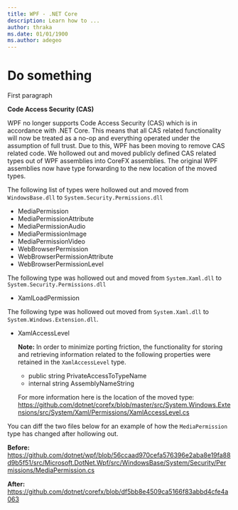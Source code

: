 ```yaml
---
title: WPF - .NET Core
description: Learn how to ...
author: thraka
ms.date: 01/01/1900
ms.author: adegeo
---
```


# Do something

First paragraph


**Code Access Security (CAS)**

WPF no longer supports Code Access Security (CAS) which is in accordance with .NET Core. This means that all CAS related functionality will now be treated as a no-op and everything operated under the assumption of full trust. Due to this, WPF has been moving to remove CAS related code. We hollowed out and moved publicly defined CAS related types out of WPF assemblies into CoreFX assemblies. The original WPF assemblies now have type forwarding to the new location of the moved types. 

The following list of types were hollowed out and moved from `WindowsBase.dll` to `System.Security.Permissions.dll` 

- MediaPermission 
- MediaPermissionAttribute 
- MediaPermissionAudio 
- MediaPermissionImage 
- MediaPermissionVideo 
- WebBrowserPermission 
- WebBrowserPermissionAttribute 
- WebBrowserPermissionLevel 


The following type was hollowed out and moved from `System.Xaml.dll` to `System.Security.Permissions.dll` 
- XamlLoadPermission 

The following type was hollowed out moved from `System.Xaml.dll` to `System.Windows.Extension.dll`.  
- XamlAccessLevel

    **Note:** In order to minimize porting friction, the functionality for storing and retrieving information related to the following properties were retained in the `XamlAccessLevel` type.  
    - public string PrivateAccessToTypeName 
    - internal string AssemblyNameString 

    For more information here is the location of the moved type: https://github.com/dotnet/corefx/blob/master/src/System.Windows.Extensions/src/System/Xaml/Permissions/XamlAccessLevel.cs 


You can diff the two files below for an example of how the `MediaPermission` type has changed after hollowing out. 

**Before:** 
https://github.com/dotnet/wpf/blob/56ccaad970cefa576396e2aba8e19fa88d9b5f51/src/Microsoft.DotNet.Wpf/src/WindowsBase/System/Security/Permissions/MediaPermission.cs 

**After:** 
https://github.com/dotnet/corefx/blob/df5bb8e4509ca5166f83abbd4cfe4a063